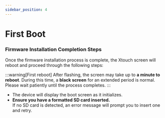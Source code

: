 ```yaml
---
sidebar_position: 4
---
```


# First Boot

### Firmware Installation Completion Steps

Once the firmware installation process is complete, the Xtouch screen will reboot and proceed through the following steps:

:::warning[First reboot]
After flashing, the screen may take up to **a minute to reboot**. During this time, a **black screen** for an extended period is normal. Please wait patiently until the process completes.
:::

- The device will display the boot screen as it initializes.
- **Ensure you have a formatted SD card inserted.**  
  If no SD card is detected, an error message will prompt you to insert one and retry.
